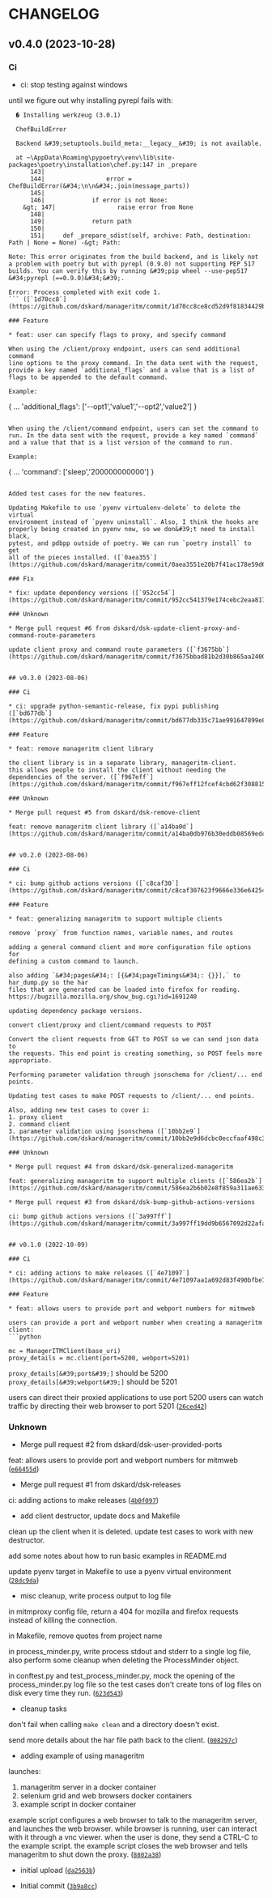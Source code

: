 # CHANGELOG



## v0.4.0 (2023-10-28)

### Ci

* ci: stop testing against windows

until we figure out why installing pyrepl fails with:
```
  � Installing werkzeug (3.0.1)

  ChefBuildError

  Backend &#39;setuptools.build_meta:__legacy__&#39; is not available.

  at ~\AppData\Roaming\pypoetry\venv\lib\site-packages\poetry\installation\chef.py:147 in _prepare
      143|
      144|                 error = ChefBuildError(&#34;\n\n&#34;.join(message_parts))
      145|
      146|             if error is not None:
    &gt; 147|                 raise error from None
      148|
      149|             return path
      150|
      151|     def _prepare_sdist(self, archive: Path, destination: Path | None = None) -&gt; Path:

Note: This error originates from the build backend, and is likely not a problem with poetry but with pyrepl (0.9.0) not supporting PEP 517 builds. You can verify this by running &#39;pip wheel --use-pep517 &#34;pyrepl (==0.9.0)&#34;&#39;.

Error: Process completed with exit code 1.
``` ([`1d70cc8`](https://github.com/dskard/manageritm/commit/1d70cc8ce8cd52d9f81834429bbbf52fac17b31d))

### Feature

* feat: user can specify flags to proxy, and specify command

When using the /client/proxy endpoint, users can send additional command
line options to the proxy command. In the data sent with the request,
provide a key named `additional_flags` and a value that is a list of
flags to be appended to the default command.

Example:

```
{
   ...
   &#39;additional_flags&#39;: [&#39;--opt1&#39;,&#39;value1&#39;,&#39;--opt2&#39;,&#39;value2&#39;]
}
```

When using the /client/command endpoint, users can set the command to
run. In the data sent with the request, provide a key named `command`
and a value that that is a list version of the command to run.

Example:

```
{
   ...
   &#39;command&#39;: [&#39;sleep&#39;,&#39;200000000000&#39;]
}
```

Added test cases for the new features.

Updating Makefile to use `pyenv virtualenv-delete` to delete the virtual
environment instead of `pyenv uninstall`. Also, I think the hooks are
properly being created in pyenv now, so we don&#39;t need to install black,
pytest, and pdbpp outside of poetry. We can run `poetry install` to get
all of the pieces installed. ([`0aea355`](https://github.com/dskard/manageritm/commit/0aea3551e20b7f41ac178e59d602faff7ecc632b))

### Fix

* fix: update dependency versions ([`952cc54`](https://github.com/dskard/manageritm/commit/952cc541379e174cebc2eaa817e698541e5661e1))

### Unknown

* Merge pull request #6 from dskard/dsk-update-client-proxy-and-command-route-parameters

update client proxy and command route parameters ([`f3675bb`](https://github.com/dskard/manageritm/commit/f3675bbad81b2d30b865aa2400c90c78c0eecb42))


## v0.3.0 (2023-08-06)

### Ci

* ci: upgrade python-semantic-release, fix pypi publishing ([`bd677db`](https://github.com/dskard/manageritm/commit/bd677db335c71ae991647899e87482216d0e4619))

### Feature

* feat: remove manageritm client library

the client library is in a separate library, manageritm-client.
this allows people to install the client without needing the
dependencies of the server. ([`f967eff`](https://github.com/dskard/manageritm/commit/f967eff12fcef4cbd62f3088156e6cef01bbec23))

### Unknown

* Merge pull request #5 from dskard/dsk-remove-client

feat: remove manageritm client library ([`a14ba0d`](https://github.com/dskard/manageritm/commit/a14ba0db976b30eddb08569edc824c49370b0ec5))


## v0.2.0 (2023-08-06)

### Ci

* ci: bump github actions versions ([`c8caf30`](https://github.com/dskard/manageritm/commit/c8caf307623f9666e336e64254bad6fcbc0478a0))

### Feature

* feat: generalizing manageritm to support multiple clients

remove `proxy` from function names, variable names, and routes

adding a general command client and more configuration file options for
defining a custom command to launch.

also adding `&#34;pages&#34;: [{&#34;pageTimings&#34;: {}}],` to har_dump.py so the har
files that are generated can be loaded into firefox for reading.
https://bugzilla.mozilla.org/show_bug.cgi?id=1691240

updating dependency package versions.

convert client/proxy and client/command requests to POST

Convert the client requests from GET to POST so we can send json data to
the requests. This end point is creating something, so POST feels more
appropriate.

Performing parameter validation through jsonschema for /client/... end
points.

Updating test cases to make POST requests to /client/... end points.

Also, adding new test cases to cover i:
1. proxy client
2. command client
3. parameter validation using jsonschema ([`10bb2e9`](https://github.com/dskard/manageritm/commit/10bb2e9d6dcbc0eccfaaf498c38f58f1f159d1e5))

### Unknown

* Merge pull request #4 from dskard/dsk-generalized-manageritm

feat: generalizing manageritm to support multiple clients ([`586ea2b`](https://github.com/dskard/manageritm/commit/586ea2b6b02e8f859a311ae633f5dfa9ca940e9d))

* Merge pull request #3 from dskard/dsk-bump-github-actions-versions

ci: bump github actions versions ([`3a997ff`](https://github.com/dskard/manageritm/commit/3a997ff19dd9b6567092d22afa06d52ff36e17ff))


## v0.1.0 (2022-10-09)

### Ci

* ci: adding actions to make releases ([`4e71097`](https://github.com/dskard/manageritm/commit/4e71097aa1a692d83f490bfbe750ef7f85fb7c77))

### Feature

* feat: allows users to provide port and webport numbers for mitmweb

users can provide a port and webport number when creating a manageritm
client:
```python

mc = ManagerITMClient(base_uri)
proxy_details = mc.client(port=5200, webport=5201)
```

`proxy_details[&#39;port&#39;]` should be 5200
`proxy_details[&#39;webport&#39;]` should be 5201

users can direct their proxied applications to use port 5200
users can watch traffic by directing their web browser to port 5201 ([`26ced42`](https://github.com/dskard/manageritm/commit/26ced428c1e1319304730855f78d3d0d537d1b6f))

### Unknown

* Merge pull request #2 from dskard/dsk-user-provided-ports

feat: allows users to provide port and webport numbers for mitmweb ([`e66455d`](https://github.com/dskard/manageritm/commit/e66455d2b53c4773f515c1f0c5b17dd762e6d4d0))

* Merge pull request #1 from dskard/dsk-releases

ci: adding actions to make releases ([`4b0f097`](https://github.com/dskard/manageritm/commit/4b0f0972d3fdd9174142a82ebf1bcd39f926662b))

* add client destructor, update docs and Makefile

clean up the client when it is deleted.
update test cases to work with new destructor.

add some notes about how to run basic examples in README.md

update pyenv target in Makefile to use a pyenv virtual environment ([`28dc9da`](https://github.com/dskard/manageritm/commit/28dc9da249da82dee56d32a2c8097754ae80524a))

* misc cleanup, write process output to log file

in mitmproxy config file, return a 404 for mozilla and firefox requests
instead of killing the connection.

in Makefile, remove quotes from project name

in process_minder.py, write process stdout and stderr to a single log
file, also perform some cleanup when deleting the ProcessMinder object.

in conftest.py and test_process_minder.py, mock the opening of the
process_minder.py log file so the test cases don&#39;t create tons of log
files on disk every time they run. ([`623d543`](https://github.com/dskard/manageritm/commit/623d5433ded06b44db0b4ab4b7f6318736ebbfb3))

* cleanup tasks

don&#39;t fail when calling `make clean` and a directory doesn&#39;t exist.

send more details about the har file path back to the client. ([`008297c`](https://github.com/dskard/manageritm/commit/008297cf4f5d226c747ee4792f22336ad55321c1))

* adding example of using manageritm

launches:
1. manageritm server in a docker container
2. selenium grid and web browsers docker containers
3. example script in docker container

example script configures a web browser to talk to the manageritm
server, and launches the web browser. while browser is running, user can
interact with it through a vnc viewer. when the user is done, they send
a CTRL-C to the example script. the example script closes the web
browser and tells manageritm to shut down the proxy. ([`8802a38`](https://github.com/dskard/manageritm/commit/8802a38fbfd3326976af988db772b94b49e691fa))

* initial upload ([`da2563b`](https://github.com/dskard/manageritm/commit/da2563bea0e546c463828b9f94d4aa4cea4dc823))

* Initial commit ([`3b9a8cc`](https://github.com/dskard/manageritm/commit/3b9a8ccdfee7121708024859296d3e0631477d11))
